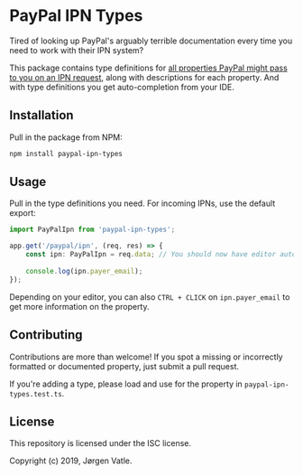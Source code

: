 # PayPal IPN Types
 Tired of looking up PayPal's arguably terrible documentation every time you need to work with their IPN  system?
 
 This package contains type definitions for 
[all properties PayPal might pass to you on an IPN request](https://developer.paypal.com/docs/classic/ipn/integration-guide/IPNandPDTVariables),
along with descriptions for each property. And with type definitions you get auto-completion from your IDE.
 
## Installation
Pull in the package from NPM:
 ```bash
 npm install paypal-ipn-types
 ```
 
## Usage
 Pull in the type definitions you need. For incoming IPNs, use the default export:
```typescript
import PayPalIpn from 'paypal-ipn-types';

app.get('/paypal/ipn', (req, res) => {
    const ipn: PayPalIpn = req.data; // You should now have editor auto-completes for all IPN input values.
    
    console.log(ipn.payer_email);
});
```

Depending on your editor, you can also `CTRL + CLICK` on `ipn.payer_email` to get more information on the property. 

## Contributing
Contributions are more than welcome! If you spot a missing or incorrectly formatted or documented property, 
just submit a pull request.

If you're adding a type, please load and use for the property in `paypal-ipn-types.test.ts`. 

## License
This repository is licensed under the ISC license.

Copyright (c) 2019, Jørgen Vatle.
 